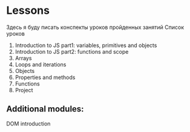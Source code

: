 # Lessons
Здесь я буду писать конспекты уроков пройденных занятий
Список уроков
1. Introduction to JS part1: variables, primitives and objects 
2. Introduction to JS part2: functions and scope
3. Arrays
4. Loops and iterations
5. Objects
6. Properties and methods
7. Functions
8. Project

##  Additional modules:
DOM introduction
